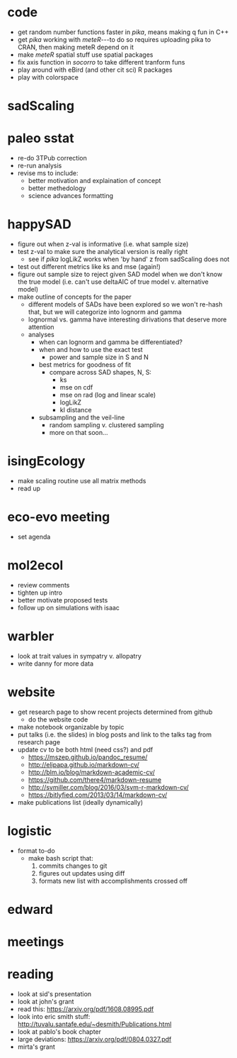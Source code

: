 # code
- get random number functions faster in *pika*, means making q fun in C++
- get *pika* working with *meteR*---to do so requires uploading pika to CRAN, then making meteR depend on it
- make *meteR* spatial stuff use spatial packages
- fix axis function in *socorro* to take different tranform funs
- play around with eBird (and other cit sci) R packages
- play with colorspace

# sadScaling

# paleo sstat
- re-do 3TPub correction
- re-run analysis
- revise ms to include:
    - better motivation and explaination of concept
    - better methedology
    - science advances formatting

# happySAD
- figure out when z-val is informative (i.e. what sample size)
- test z-val to make sure the analytical version is really right 
    - see if *pika* logLikZ works when 'by hand' z from sadScaling does not
- test out different metrics like ks and mse (again!)
- figure out sample size to reject given SAD model when we don't know the true model (i.e. can't use deltaAIC of true model v. alternative model)
- make outline of concepts for the paper
    - different models of SADs have been explored so we won't re-hash that, but we will categorize into lognorm and gamma
    - lognormal vs. gamma have interesting dirivations that deserve more attention
    - analyses
        - when can lognorm and gamma be differentiated?
        - when and how to use the exact test
            - power and sample size in S and N
        - best metrics for goodness of fit
            - compare across SAD shapes, N, S:
                - ks
                - mse on cdf
                - mse on rad (log and linear scale)
                - logLikZ
                - kl distance
        - subsampling and the veil-line
            - random sampling v. clustered sampling
            - more on that soon...


# isingEcology
- make scaling routine use all matrix methods
- read up

# eco-evo meeting
- set agenda

# mol2ecol
- review comments
- tighten up intro
- better motivate proposed tests
- follow up on simulations with isaac

# warbler
- look at trait values in sympatry v. allopatry
- write danny for more data

# website 
- get research page to show recent projects determined from github
    - do the website code
- make notebook organizable by topic
- put talks (i.e. the slides) in blog posts and link to the talks tag from research page
- update cv to be both html (need css?) and pdf
    - https://mszep.github.io/pandoc_resume/
    - http://elipapa.github.io/markdown-cv/
    - http://blm.io/blog/markdown-academic-cv/
    - https://github.com/there4/markdown-resume
    - http://svmiller.com/blog/2016/03/svm-r-markdown-cv/
    - https://bitlyfied.com/2013/03/14/markdown-cv/
- make publications list (ideally dynamically)

# logistic
- format to-do
    - make bash script that:
        1. commits changes to git
        2. figures out updates using diff
        3. formats new list with accomplishments crossed off

# edward

# meetings

# reading
- look at sid's presentation
- look at john's grant
- read this: https://arxiv.org/pdf/1608.08995.pdf
- look into eric smith stuff: http://tuvalu.santafe.edu/~desmith/Publications.html
- look at pablo's book chapter
- large deviations: https://arxiv.org/pdf/0804.0327.pdf
- mirta's grant

